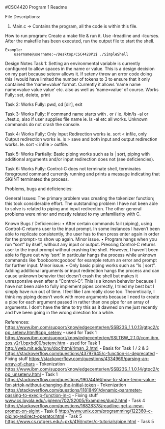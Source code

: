 #CSC4420 Program 1 Readme

File Descriptions:
1.	Main.c -> Contains the program, all the code is within this file. 

How to run program:
Create a make file & run it. Use -lreadline and -lcurses. After the makefile has been executed, run the output file to start the shell.
	
	Example: 
		username@username:~/Desktop/CSC4420P1$ ./SimpleShell

Design Notes
Task 1: 
Setting an environmental variable is currently configured to allow spaces in the name or value. This is a design decision on my part because setenv allows it. If setenv threw an error code doing this I would have limited the number of tokens to 3 to ensure that it only contained the ‘name=value’ format. Currently it allows ‘name name name=value value value’ etc. also as well as ‘name=value’ of course. 
Works Fully: set, delete, print

Task 2:
Works Fully: pwd, cd [dir], exit

Task 3:
Works Fully: If command name starts with . or / ie. /bin/ls -al or ./test.o, also if user supplies file name ie. ls -al etc all works. Unknown commands do not crash the console. 

Task 4:
Works Fully: Only Input Redirection works ie. sort < infile, only Output redirection works ie. ls > save and both input and output redirection works. Ie. sort < infile > outfile.

Task 5:
Works Partially: Basic piping works such as ls | sort, piping with additional arguments and/or input redirection does not (see deficiencies).

Task 6:
Works Fully: Control-C does not terminate shell, terminates foreground command currently running and prints a message indicating that SIGINT terminated the process.

Problems, bugs and deficiencies:

General Issues:
The primary problem was creating the tokenizer function; this took considerable effort. The outstanding problem I have not been able to solve is related to piping and input redirection. The other general problems were minor and mostly related to my unfamiliarity with C.

Known Bugs / Deficiencies:
•	After certain commands fail (piping), using Control-C returns user to the input prompt. In some instances I haven’t been able to replicate consistently, the user has to then press enter again in order for the prompt> to show up again. Minor issue.
•	Program hangs when you run “sort” by itself, without any input or output. Pressing Control-C returns user to the input prompt without crashing the shell. However, I haven’t been able to figure out why ‘sort’ in particular hangs the process while unknown commands like ‘booboomcgooboo’ for example return an error and prompt for further input. Minor issue.
•	Only basic piping works such as “ls | sort”. Adding additional arguments or input redirection hangs the process and can cause unknown behavior that doesn’t crash the shell but makes it unresponsive even after a “Control-C”. This is a known behavior because I have not been able to fully implement pipes correctly, I tried my best but I simply have run out of time. I feel like I am really close too. Theoretically, I think my piping doesn’t work with more arguments because I need to create a pipe for each argument passed in rather than one pipe for an array of arguments. I don’t have the time to try this as it dawned on me just recently and I’ve been going in the wrong direction for a while.


References:
https://www.ibm.com/support/knowledgecenter/en/SSB23S_1.1.0.13/gtpc2/cpp_setenv.html#cpp_setenv – used for Task 1
https://www.ibm.com/support/knowledgecenter/en/SSLTBW_2.1.0/com.ibm.zos.v2r1.bpxbd00/setenv.htm - used for Task 1
http://web.mit.edu/gnu/doc/html/rlman_2.html - Basis for Task 1 / 2 & 3
https://stackoverflow.com/questions/43797645/c-function-is-deprecated - Fixing stuff
https://stackoverflow.com/questions/4334969/parsing-an-array-of-chars - Tokenization
https://www.ibm.com/support/knowledgecenter/en/SSB23S_1.1.0.14/gtpc2/cpp_unsetenv.html - Task 1
https://stackoverflow.com/questions/19074456/how-to-store-temp-value-for-strtok-without-changing-the-initial-token - Tokenization
https://stackoverflow.com/questions/11818491/dynamic-parameter-passing-to-execlp-function-in-c - Fixing stuff
www.cs.loyola.edu/~jglenn/702/S2005/Examples/dup2.html - Task 4
https://stackoverflow.com/questions/16828378/readline-get-a-new-prompt-on-sigint  - Task 6
http://www.unix.com/programming/122360-c-piping-redirect-operator.html - Task 5
https://www.cs.rutgers.edu/~pxk/416/notes/c-tutorials/pipe.html - Task 5

